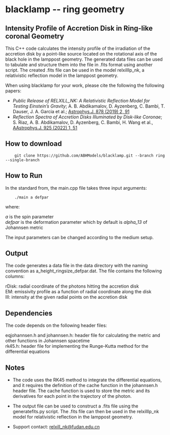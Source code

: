 # blacklamp -- ring geometry 

## Intensity Profile of Accretion Disk in Ring-like coronal Geometry

This C++ code calculates the intensity profile of the irradiation of the accretion disk by a point-like source located on the rotational axis of the black hole in the lamppost geometry. The generated data files can be used to tabulate and structure them into the file in .fits format using another script. The created .fits file can be used in the model relxilllp_nk, a relativistic reflection model in the lamppost geometry.  
  
When using blacklamp for your work, please cite the following the following papers:
* _Public Release of RELXILL_NK: A Relativistic Reflection Model for Testing Einstein’s Gravity_; A. B. Abdikamalov, D. Ayzenberg, C. Bambi, T. Dauser, J. A. Garcia et al.; [Astrophys.J. 878 (2019) 2, 91](https://doi.org/10.3847/1538-4357/ab1f89)
* _Reflection Spectra of Accretion Disks Illuminated by Disk-like Coronae_; S. Riaz, A. B. Abdikamalov, D. Ayzenberg, C. Bambi, H. Wang et al., [AAstrophys.J. 925 (2022) 1, 51](https://doi.org/10.3847/1538-4357/ac3827)
  
## How to download

        git clone https://github.com/ABHModels/blacklamp.git --branch ring --single-branch

## How to Run

In the standard from, the main.cpp file takes three input arguments:

        ./main a defpar 

where:

_a_ is the spin parameter  
_defpar_ is the deformation parameter which by default is _alpha_13_ of Johannsen metric 

The input parameters can be changed according to the medium setup.

## Output

The code generates a data file in the data directory with the naming convention as a_height_ringsize_defpar.dat. The file contains the following columns:  

rDisk: radial coordinate of the photons hitting the accretion disk  
EM: emissivity profile as a function of radial coordinate along the disk  
III: intensity at the given radial points on the accretion disk  

## Dependencies

The code depends on the following header files:  

eqjohannsen.h and johannsen.h: header file for calculating the metric  and other functions in Johannsen spacetime  
rk45.h: header file for implementing the Runge-Kutta method for the differential equations  

## Notes

* The code uses the RK45 method to integrate the differential equations, and it requires the definition of the cache function in the johannsen.h header file. The cache function is used to store the metric and its derivatives for each point in the trajectory of the photon.

* The output file can be used to construct a .fits file using the generatefits.py script. The .fits file can then be used in the relxilllp_nk model for relativistic reflection in the lamppost geometry.  

* Support contact: <relxill_nk@fudan.edu.cn>

